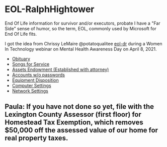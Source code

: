 # EOL-RalphHightower
End Of Life information for survivor and/or executors, probate
 I have a "Far Side" sense of humor, so the term, EOL, commonly used by Microsoft for End Of Life fits.

I got the idea from Chrissy LeMaire @potatoqualitee [eol-dr](https://github.com/potatoqualitee/eol-dr) during a Women In Technology webinar on Mental Health Awareness Day on April 8, 2021.
- [Obituary](Obituary.md)
- [Songs for Service](SongsForService.md)
- [Assets Endowment (Established with attorney)](Assets.md)
- [Accounts w/o passwords](Accounts.md)
- [Equipment Disposition](EquipmentDisposition.md)
- [Computer Settings](ComputerSettings.md)
- [Network Settings](NetworkSettings.md)

## Paula: If you have not done so yet, file with the Lexington County Assessor (first floor) for Homestead Tax Exemption, which removes $50,000 off the assessed value of our home for real property taxes.
